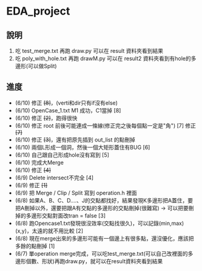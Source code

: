 # EDA_project
## 說明
1. 吃 test_merge.txt 再跑 draw.py 可以在 result 資料夾看到結果
2. 吃 poly_with_hole.txt 再跑 drawM.py 可以在 result2 資料夾看到有hole的多邊形(可以做Split)
## 進度
- (6/10) 修正 ~~[8]~~，(verti和dir只有if沒有else)
- (6/10) OpenCase_1.txt M1 成功，C1當掉 [8]
- (6/10) 修正 ~~[2]~~，跑得很快
- (6/10) 修正 root 前後可能連成一條線(修正完之後每個點一定是"角") [7] 修正 ~~[7]~~
- (6/10) 修正 ~~[3]~~，還有把原先插到 out_list 的點刪掉
- (6/10) 兩個L形成一個洞，然後一個大矩形蓋住有BUG [6]
- (6/10) 自己跟自己形成hole沒有寫到 [5]
- (6/10) 完成大Merge
- (6/10) 修正 ~~[4]~~
- (6/9) Delete intersect不完全 [4]
- (6/9) 修正 ~~[1]~~
- (6/9) 把 Merge / Clip / Split 寫到 operation.h 裡面
- (6/8) 如果A、B、C、D....、J的交點都找好，結果發現K多邊形把A蓋住，要把A刪掉以外，還要把跟A有交點的多邊形的交點刪掉(很難寫) -> 可以把要刪掉的多邊形交點對面改tran = false [3]
- (6/8) 跑Opencase1.txt發現很沒效率(交點找很久)，可以記錄(min,max)(x,y)，太遠的就不用比較 [2]
- (6/8) 現在merge出來的多邊形可能有一個邊上有很多點，還沒優化，應該把多餘的點刪掉 [1]
- (6/7) 單operation merge完成，可以吃test_merge.txt(可以自己改裡面的多邊形個數、形狀)再跑draw.py，就可以在result資料夾看到結果
